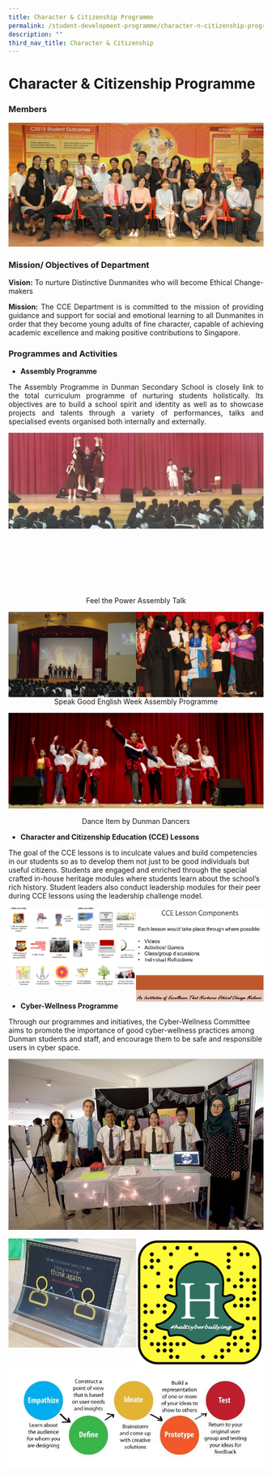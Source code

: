 ```yaml
---
title: Character & Citizenship Programme
permalink: /student-development-programme/character-n-citizenship-programme/
description: ""
third_nav_title: Character & Citizenship
---
```

# Character & Citizenship Programme

### Members

![](/images/Student%20Development%20Programme/CCP/character&citizenship.jpg)

### Mission/ Objectives of Department

<p style="text-align: justify;"><b>Vision:</b> To nurture Distinctive Dunmanites who will become Ethical Change-makers</p>

<p style="text-align: justify;"><b>Mission:</b> The CCE Department is is committed to the mission of providing guidance and support for social and emotional learning to all Dunmanites in order that they become young adults of fine character, capable of achieving academic excellence and making positive contributions to Singapore.</p>

### Programmes and Activities

*   **Assembly Programme**

<p style="text-align: justify;">The Assembly Programme in Dunman Secondary School is closely link to the total curriculum programme of nurturing students holistically. Its objectives are to build a school spirit and identity as well as to showcase projects and talents through a variety of performances, talks and specialised events organised both internally and externally.</p>


<img src="/images/Student%20Development%20Programme/CCP/Assembly%201.jpg"
     style="width:50%;float:left">

<img src="/images/Student%20Development%20Programme/CCP/Assembly%202.jpg"
     style="width:50%">
		 
<br><br><br><br><br><br>

<p style="text-align: center;">Feel the Power Assembly Talk</p>

<img src="/images/Student%20Development%20Programme/CCP/Speak%20Good%20EL%20Week%20Photo%202.jpg"
     style="width:50%;float:left">
		 
<img src="/images/Student%20Development%20Programme/CCP/Speak%20Good%20EL%20Week%20Photo%201.jpg"
     style="width:50%;float:left">
		 
<p style="text-align: center;">Speak Good English Week Assembly Programme</p>

![](/images/Student%20Development%20Programme/CCP/Dance.jpg)

<p style="text-align: center;">Dance Item by Dunman Dancers</p>

*   **Character and Citizenship Education (CCE) Lessons**

The goal of the CCE lessons is to inculcate values and build competencies in our students so as to develop them not just to be good individuals but useful citizens. Students are engaged and enriched through the special crafted in-house heritage modules where students learn about the school’s rich history. Student leaders also conduct leadership modules for their peer during CCE lessons using the leadership challenge model.

<img src="/images/Student%20Development%20Programme/CCP/CCE%20Photo%201.jpg"
     style="width:50%;float:left">
		 
<img src="/images/Student%20Development%20Programme/CCP/CCE%20Lesson%20Components.png"
     style="width:50%;float:left">
		 
*   **Cyber-Wellness Programme**

Through our programmes and initiatives, the Cyber-Wellness Committee aims to promote the importance of good cyber-wellness practices among Dunman students and staff, and encourage them to be safe and responsible users in cyber space.

![](/images/Student%20Development%20Programme/CCP/CW%20Pic.jpg)


<img src="/images/Student%20Development%20Programme/CCP/think_again.jpg"
     style="width:50%;float:left">
		 
<img src="/images/Student%20Development%20Programme/CCP/halt.png"
     style="width:50%;float:left">

![](/images/Student%20Development%20Programme/CCP/cw_flow.png)